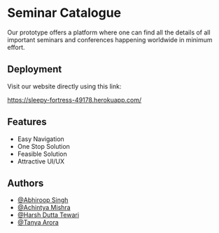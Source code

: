 
# Seminar Catalogue

Our prototype offers a platform where one can find all the details of all important seminars and conferences happening worldwide in minimum effort.

## Deployment

Visit our website directly using this link:

https://sleepy-fortress-49178.herokuapp.com/



## Features

- Easy Navigation
- One Stop Solution
- Feasible Solution
- Attractive UI/UX 


## Authors

- [@Abhiroop Singh](https://github.com/Abhiroop-Singh)
- [@Achintya Mishra](https://github.com/achintyamishra01)
- [@Harsh Dutta Tewari](https://github.com/Abhiroop-Singh)
- [@Tanya Arora](https://github.com/Abhiroop-Singh)


